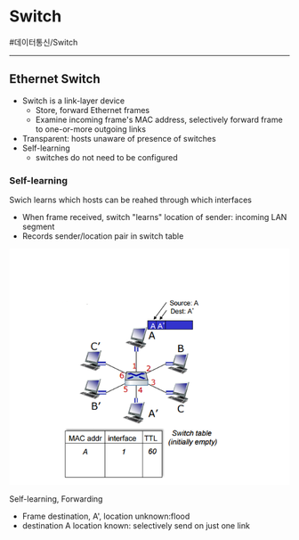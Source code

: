 # Switch
#데이터통신/Switch

---
## Ethernet Switch
- Switch is a link-layer device
    - Store, forward Ethernet frames
    - Examine incoming frame's MAC address, selectively forward frame to one-or-more outgoing links
- Transparent: hosts unaware of presence of switches
- Self-learning
    - switches do not need to be configured

### Self-learning
Swich learns which hosts can be reahed through which interfaces
- When frame received, switch "learns" location of sender: incoming LAN segment
- Records sender/location pair in switch table

![](./img/Swi_1.PNG)

Self-learning, Forwarding
- Frame destination, A', location unknown:flood
- destination A location known: selectively send on just one link
